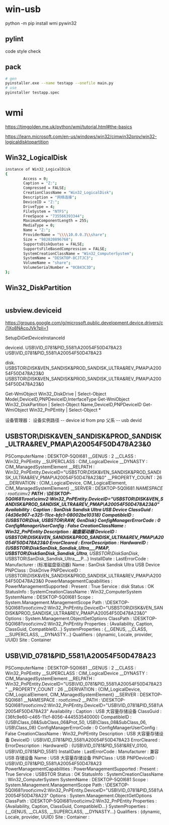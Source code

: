 # win-usb

python -m pip install wmi pywin32

## pylint

code style check

## pack

```bash
# gen
pyinstaller.exe --name testapp --onefile main.py
# use
pyinstaller testapp.spec
```

# wmi

https://timgolden.me.uk/python/wmi/tutorial.html#the-basics

https://learn.microsoft.com/en-us/windows/win32/cimwin32prov/win32-logicaldisktopartition

## Win32_LogicalDisk

```bash
instance of Win32_LogicalDisk
{
        Access = 0;
        Caption = "Z:";
        Compressed = FALSE;
        CreationClassName = "Win32_LogicalDisk";
        Description = "网络连接";
        DeviceID = "Z:";
        DriveType = 4;
        FileSystem = "NTFS";
        FreeSpace = "735566393344";
        MaximumComponentLength = 255;
        MediaType = 0;
        Name = "Z:";
        ProviderName = "\\\\10.0.0.3\\share";
        Size = "982820896768";
        SupportsDiskQuotas = FALSE;
        SupportsFileBasedCompression = FALSE;
        SystemCreationClassName = "Win32_ComputerSystem";
        SystemName = "DESKTOP-8CJTJC3";
        VolumeName = "share";
        VolumeSerialNumber = "0CB43C3D";
};
```

## Win32_DiskPartition

```bash

```

## usbview.deviceid

https://groups.google.com/g/microsoft.public.development.device.drivers/c/1Xo8NAcoJVk?pli=1

SetupDiGetDeviceInstanceId

deviceid.
USB\VID_0781&PID_5581\A20054F50D478A23
USB\VID_0781&PID_5581\A20054F50D478A23

disk.
USBSTOR\DISK&VEN_SANDISK&PROD_SANDISK_ULTRA&REV_PMAP\A20054F50D478A23&0
USBSTOR\DISK&VEN_SANDISK&PROD_SANDISK_ULTRA&REV_PMAP\A20054F50D478A23&0

Get-WmiObject Win32_DiskDrive | Select-Object Model,DeviceID,PNPDeviceID,InterfaceType
Get-WmiObject Win32_DiskPartition | Select-Object Name,DeviceID,PNPDeviceID
Get-WmiObject Win32_PnPEntity | Select-Object *

设备管理器：
设备实例路径 -- device id from pnp
父系 -- usb devid


## USBSTOR\DISK&VEN_SANDISK&PROD_SANDISK_ULTRA&REV_PMAP\A20054F50D478A23&0


PSComputerName              : DESKTOP-5Q0I681
__GENUS                     : 2
__CLASS                     : Win32_PnPEntity
__SUPERCLASS                : CIM_LogicalDevice
__DYNASTY                   : CIM_ManagedSystemElement
__RELPATH                   : Win32_PnPEntity.DeviceID="USBSTOR\\DISK&VEN_SANDISK&PROD_SANDISK_ULTRA&REV_PMAP\\A20054F50D478A23&0"
__PROPERTY_COUNT            : 26
__DERIVATION                : {CIM_LogicalDevice, CIM_LogicalElement, CIM_ManagedSystemElement}
__SERVER                    : DESKTOP-5Q0I681
__NAMESPACE                 : root\cimv2
__PATH                      : \\DESKTOP-5Q0I681\root\cimv2:Win32_PnPEntity.DeviceID="USBSTOR\\DISK&VEN_SANDISK&PROD_SANDISK_ULTRA&REV_PMAP\\A20054F50D478A23&0"
Availability                : 
Caption                     : SanDisk Sandisk Ultra USB Device
ClassGuid                   : {4d36e967-e325-11ce-bfc1-08002be10318}
CompatibleID                : {USBSTOR\Disk, USBSTOR\RAW, GenDisk}
ConfigManagerErrorCode      : 0
ConfigManagerUserConfig     : False
CreationClassName           : Win32_PnPEntity
Description                 : 磁盘驱动器
DeviceID                    : USBSTOR\DISK&VEN_SANDISK&PROD_SANDISK_ULTRA&REV_PMAP\A20054F50D478A23&0
ErrorCleared                : 
ErrorDescription            : 
HardwareID                  : {USBSTOR\DiskSanDisk_Sandisk_Ultra___PMAP, USBSTOR\DiskSanDisk_Sandisk_Ultra___, USBSTOR\DiskSanDisk_, USBSTOR\SanDisk_Sandisk_Ultra___P...}
InstallDate                 : 
LastErrorCode               : 
Manufacturer                : (标准磁盘驱动器)
Name                        : SanDisk Sandisk Ultra USB Device
PNPClass                    : DiskDrive
PNPDeviceID                 : USBSTOR\DISK&VEN_SANDISK&PROD_SANDISK_ULTRA&REV_PMAP\A20054F50D478A23&0
PowerManagementCapabilities : 
PowerManagementSupported    : 
Present                     : True
Service                     : disk
Status                      : OK
StatusInfo                  : 
SystemCreationClassName     : Win32_ComputerSystem
SystemName                  : DESKTOP-5Q0I681
Scope                       : System.Management.ManagementScope
Path                        : \\DESKTOP-5Q0I681\root\cimv2:Win32_PnPEntity.DeviceID="USBSTOR\\DISK&VEN_SANDISK&PROD_SANDISK_ULTRA&REV_PMAP\\A20054F50D478A23&0"
Options                     : System.Management.ObjectGetOptions
ClassPath                   : \\DESKTOP-5Q0I681\root\cimv2:Win32_PnPEntity
Properties                  : {Availability, Caption, ClassGuid, CompatibleID...}
SystemProperties            : {__GENUS, __CLASS, __SUPERCLASS, __DYNASTY...}
Qualifiers                  : {dynamic, Locale, provider, UUID}
Site                        : 
Container        

## USB\VID_0781&PID_5581\A20054F50D478A23


PSComputerName              : DESKTOP-5Q0I681
__GENUS                     : 2
__CLASS                     : Win32_PnPEntity
__SUPERCLASS                : CIM_LogicalDevice
__DYNASTY                   : CIM_ManagedSystemElement
__RELPATH                   : Win32_PnPEntity.DeviceID="USB\\VID_0781&PID_5581\\A20054F50D478A23"
__PROPERTY_COUNT            : 26
__DERIVATION                : {CIM_LogicalDevice, CIM_LogicalElement, CIM_ManagedSystemElement}
__SERVER                    : DESKTOP-5Q0I681
__NAMESPACE                 : root\cimv2
__PATH                      : \\DESKTOP-5Q0I681\root\cimv2:Win32_PnPEntity.DeviceID="USB\\VID_0781&PID_5581\\A20054F50D478A23"
Availability                : 
Caption                     : USB 大容量存储设备
ClassGuid                   : {36fc9e60-c465-11cf-8056-444553540000}
CompatibleID                : {USB\Class_08&SubClass_06&Prot_50, USB\Class_08&SubClass_06, USB\Class_08}
ConfigManagerErrorCode      : 0
ConfigManagerUserConfig     : False
CreationClassName           : Win32_PnPEntity
Description                 : USB 大容量存储设备
DeviceID                    : USB\VID_0781&PID_5581\A20054F50D478A23
ErrorCleared                : 
ErrorDescription            : 
HardwareID                  : {USB\VID_0781&PID_5581&REV_0100, USB\VID_0781&PID_5581}
InstallDate                 : 
LastErrorCode               : 
Manufacturer                : 兼容 USB 存储设备
Name                        : USB 大容量存储设备
PNPClass                    : USB
PNPDeviceID                 : USB\VID_0781&PID_5581\A20054F50D478A23
PowerManagementCapabilities : 
PowerManagementSupported    : 
Present                     : True
Service                     : USBSTOR
Status                      : OK
StatusInfo                  : 
SystemCreationClassName     : Win32_ComputerSystem
SystemName                  : DESKTOP-5Q0I681
Scope                       : System.Management.ManagementScope
Path                        : \\DESKTOP-5Q0I681\root\cimv2:Win32_PnPEntity.DeviceID="USB\\VID_0781&PID_5581\\A20054F50D478A23"
Options                     : System.Management.ObjectGetOptions
ClassPath                   : \\DESKTOP-5Q0I681\root\cimv2:Win32_PnPEntity
Properties                  : {Availability, Caption, ClassGuid, CompatibleID...}
SystemProperties            : {__GENUS, __CLASS, __SUPERCLASS, __DYNASTY...}
Qualifiers                  : {dynamic, Locale, provider, UUID}
Site                        : 
Container                   : 

